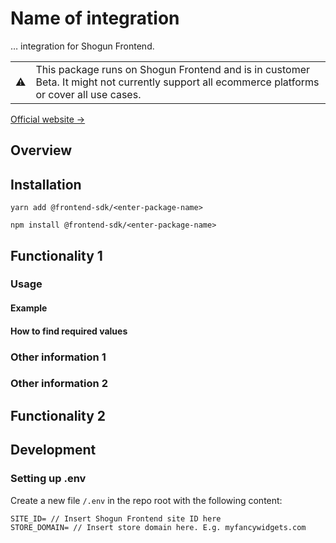 <!--
  Template guidance: Please follow this template's general format, but feel free to add sections as needed, or remove sections that are irrelevant for this integration. Any images need to be stored in a third party source (e.g. an S3 bucket or Loom), not in this package, so they can be served on both GitHub and npm.
-->

# Name of integration

<!-- ^ Replace with name of integration. E.g. BigCommerce Reviews -->

… integration for Shogun Frontend.

<!-- ^ One line description for package for npm -->

<!-- Enter a 1-2 sentence description of what the third-party application or this integration is for. (e.g. Enable users to submit product reviews to your BigCommerce store.) -->

<table>
  <tbody>
    <tr>
      <td>⚠️</td>
      <td>This package runs on Shogun Frontend and is in customer Beta. It might not currently support all ecommerce platforms or cover all use cases.</td>
    </tr>
  </tbody>
</table>

<!-- ^ required notice -->

[Official website →](https://<enter-url-here>)

<!-- ^ e.g. [BigCommerce website →](https://www.bigcommerce.com/) -->

## Overview

<!--
  (optional) Enter a general introduction or other background information.
-->

## Installation

`yarn add @frontend-sdk/<enter-package-name>`

`npm install @frontend-sdk/<enter-package-name>`

## Functionality 1

<!-- ^ Replace with the name of one piece of functionality of this integration. E.g. Submit a new review -->

### Usage

<!--
  Enter step by step description of how to set up and use this functionality.

  E.g.
  Call `useBigCommerceReviews()` with a, b, c ....
  Create your own product review form, and in its submission handler call `submitReview()` with x, y, z ....
-->

#### Example

<!--
  Enter basic example code that will work as-is if the user copies and pastes it into their own implementation.

e.g.
```jsx
import { useBigCommerceReviews } from '@frontend-sdk/bigcommerce-reviews'

const SubmitReviewPage = () => {
  const { submissionStatus, submitReview } = useBigCommerceReviews(<enter site ID here>)
  const handleChange = (event) => {...}
  const handleSubmit = (event) => {...}

  return (
    <div>
      <form onSubmit={handleSubmit}/>
      <div>
        Submission status: {submissionStatus}
      </div>
    </div>
  )
}
```
 -->

#### How to find required values

<!-- ^ Rename with whatever the user needs to find to make this piece of functionality work. E.g. site ID -->

<!-- Enter brief concrete instructions on where to find required values. Include precise links and examples of the data they're looking for.

E.g.
You can find your site ID in Shogun Frontend. Log into https://frontend.getshogun.com/ and locate your site ID in the resulting URL. In this example, `https://frontend.getshogun.com/a1b2c3a1b2c3-a1b2c3a1b2c3-a1b2c3a1b2c3/pages` the site ID is `a1b2c3a1b2c3-a1b2c3a1b2c3-a1b2c3a1b2c3`.
-->

### Other information 1

<!-- ^ Rename/remove as appropriate. E.g. Validation performed by third-party integration. Link to third-party documentation. Limitations. Recommendations. -->
<!-- (optional) Enter information -->

### Other information 2

<!-- ^ Rename/remove as appropriate. E.g. Validation performed by third-party integration. Link to third-party documentation. Limitations. Recommendations. -->
<!-- (optional) Enter information -->

## Functionality 2

<!-- ^ Replace with the name of one piece of functionality of this integration. E.g. Show reviews. -->

<!-- ... See Functionality 1 template above -->

## Development

### Setting up .env

<!-- ^ Remove if this package doesn't require any .env variables -->

Create a new file `/.env` in the repo root with the following content:

```dotenv
SITE_ID= // Insert Shogun Frontend site ID here
STORE_DOMAIN= // Insert store domain here. E.g. myfancywidgets.com
```
